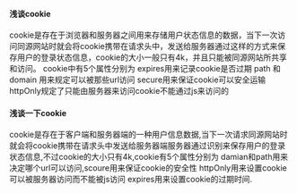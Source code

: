 ####   浅谈cookie
cookie是存在于浏览器和服务器之间用来存储用户状态信息的数据，当下一次访问同源网站时就会将cookie携带在请求头中，发送给服务器通过这样的方式来保存用户的登录状态信息，cookie的大小一般只有4k，并且只能被同源网站所共享和访问。
cookie中有5个属性分别为 expires用来记录cookie是否过期 path 和domain 用来规定可以被那些url访问 secure用来保证cookie可以安全运输 httpOnly规定了只能由服务器来访问cookie不能通过js来访问的

#### 浅谈一下cookie
cookie是存在于客户端和服务器端的一种用户信息数据,当下一次请求同源网站时 就会将cookie携带在请求头中发送给服务器端服务器通过识别来保存用户的登录状态信息,不过cookie的大小只有4k,cookie有5个属性分别为 damian和path用来决定哪个url可以访问,scoure用来保证cookie的安全性 httpOnly用来设置cookie可以被服务器访问而不能被js访问 expires用来设置cookie的过期时间.

#### 
